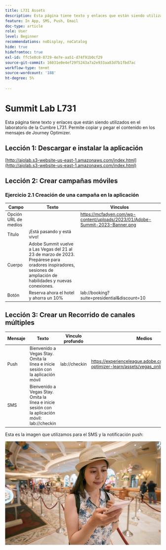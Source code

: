 ```yaml
---
title: L731 Assets
description: Esta página tiene texto y enlaces que están siendo utilizados en el laboratorio de la Cumbre L731.
feature: In App, SMS, Push, Email
doc-type: article
role: User
level: Beginner
recommendations: noDisplay, noCatalog
hide: true
hidefromtoc: true
exl-id: ffc5e8c8-8729-4e7e-aa51-d74f91b0cf29
source-git-commit: 16031e0e4ef29f5243a7a2e933aa83d7b1fbd7ac
workflow-type: tm+mt
source-wordcount: '188'
ht-degree: 5%

---
```


# Summit Lab L731

Esta página tiene texto y enlaces que están siendo utilizados en el laboratorio de la Cumbre L731. Permite copiar y pegar el contenido en los mensajes de Journey Optimizer.

## Lección 1: Descargar e instalar la aplicación

[http://ajolab.s3-website-us-east-1.amazonaws.com/index.html](http://ajolab.s3-website-us-east-1.amazonaws.com/index.html)

## Lección 2: Crear campañas móviles

### Ejercicio 2.1 Creación de una campaña en la aplicación

| Campo | Texto | Vínculos |
|----|----|----|
| Opción URL de medios |  | https://mcfadyen.com/wp-content/uploads/2023/01/Adobe-Summit-2023-Banner.png |
| Título | ¡Está pasando y está vivo! |  |
| Cuerpo | Adobe Summit vuelve a Las Vegas del 21 al 23 de marzo de 2023. Prepárese para oradores inspiradores, sesiones de ampliación de habilidades y nuevas conexiones. |  |
| Botón | Reserva ahora el hotel y ahorra un 10% | lab://booking?suite=presidential&amp;discount=10 |


## Lección 3: Crear un Recorrido de canales múltiples

| Mensaje | Texto | Vínculo profundo | Medios |
|----|----|----|----|
| Push | Bienvenido a Vegas Stay. Omita la línea e inicie sesión con la aplicación móvil | lab://checkin | https://experienceleague.adobe.com/docs/journey-optimizer-learn/assets/vegas_online_check_in.jpg |
| SMS | Bienvenido a Vegas Stay. Omita la línea e inicie sesión con la aplicación móvil: lab://checkin |  |


Esta es la imagen que utilizamos para el SMS y la notificación push:

![Registro en línea](/help/assets/vegas_online_check_in.jpg)
